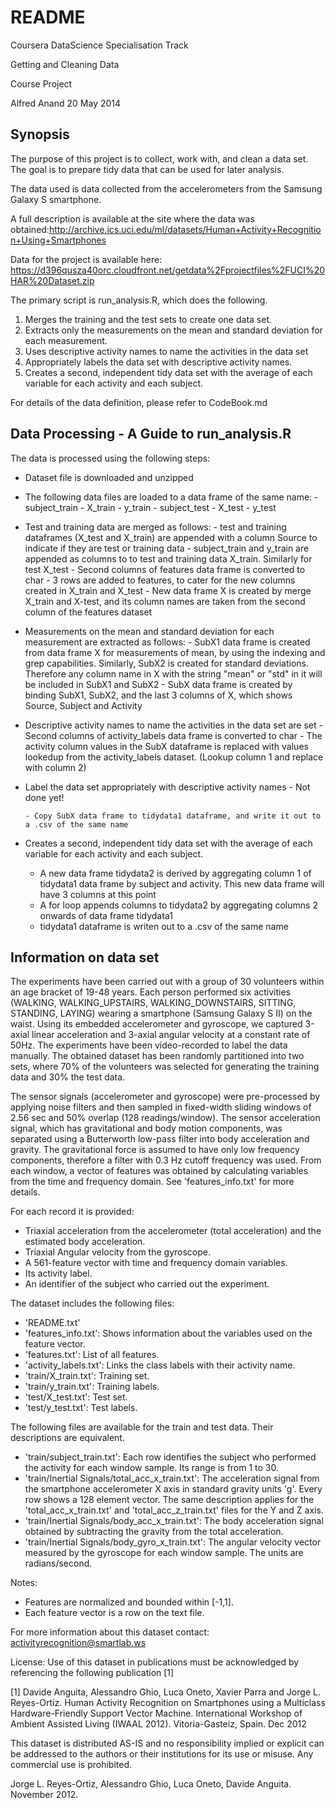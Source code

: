README
=========================
Coursera DataScience Specialisation Track

Getting and Cleaning Data

Course Project

Alfred Anand      20 May 2014

Synopsis
--------
The purpose of this project is to collect, work with, and clean a data set. The goal is to prepare tidy data that can be used for later analysis. 

The data used is data collected from the accelerometers from the Samsung Galaxy S smartphone. 

A full description is available at the site where the data was obtained:http://archive.ics.uci.edu/ml/datasets/Human+Activity+Recognition+Using+Smartphones

Data for the project is available here: https://d396qusza40orc.cloudfront.net/getdata%2Fprojectfiles%2FUCI%20HAR%20Dataset.zip

The primary script is run_analysis.R, which does the following. 

1. Merges the training and the test sets to create one data set.
2. Extracts only the measurements on the mean and standard deviation for each measurement. 
3. Uses descriptive activity names to name the activities in the data set
4. Appropriately labels the data set with descriptive activity names. 
5. Creates a second, independent tidy data set with the average of each variable for each activity and each subject. 

For details of the data definition, please refer to CodeBook.md

Data Processing - A Guide to run_analysis.R
---------------
The data is processed using the following steps:

- Dataset file is downloaded and unzipped

- The following data files are loaded to a data frame of the same name:
      - subject_train
      - X_train
      - y_train
      - subject_test
      - X_test
      - y_test

- Test and training data are merged as follows:
      - test and training dataframes (X_test and X_train) are appended with a column Source to indicate if they are test or training data
      - subject_train and y_train are appended as columns to to test and training data X_train. Similarly for test X_test
      - Second columns of features data frame is converted to char
      - 3 rows are added to features, to cater for the new columns created in X_train and X_test
      - New data frame X is created by merge X_train and X-test, and its column names are taken from the second column of the features dataset

- Measurements on the mean and standard deviation for each measurement are extracted as follows:
      - SubX1 data frame is created from data frame X for measurements of mean, by using the indexing and grep capabilities. Similarly, SubX2 is created for standard deviations. Therefore any column name in X with the string "mean" or "std" in it will be included in SubX1 and SubX2
      - SubX data frame is created by binding SubX1, SubX2, and the last 3 columns of X, which shows Source, Subject and Activity
      
- Descriptive activity names to name the activities in the data set are set
      - Second columns of activity_labels data frame is converted to char
      - The activity column values in the SubX dataframe is replaced with values lookedup from the activity_labels dataset. (Lookup column 1 and replace with column 2)

- Label the data set appropriately with descriptive activity names
      -  Not done yet!
      
      - Copy SubX data frame to tidydata1 dataframe, and write it out to a .csv of the same name

 - Creates a second, independent tidy data set with the average of each variable for each activity and each subject. 
      - A new data frame tidydata2 is derived by aggregating column 1 of tidydata1 data frame by subject and activity. This new data frame will have 3 columns at this point
      - A for loop appends columns to tidydata2 by aggregating columns 2 onwards of data frame tidydata1
      - tidydata1 dataframe is writen out to a .csv of the same name
      
Information on data set
----------------------
The experiments have been carried out with a group of 30 volunteers within an age bracket of 19-48 years. Each person performed six activities (WALKING, WALKING_UPSTAIRS, WALKING_DOWNSTAIRS, SITTING, STANDING, LAYING) wearing a smartphone (Samsung Galaxy S II) on the waist. Using its embedded accelerometer and gyroscope, we captured 3-axial linear acceleration and 3-axial angular velocity at a constant rate of 50Hz. The experiments have been video-recorded to label the data manually. The obtained dataset has been randomly partitioned into two sets, where 70% of the volunteers was selected for generating the training data and 30% the test data. 

The sensor signals (accelerometer and gyroscope) were pre-processed by applying noise filters and then sampled in fixed-width sliding windows of 2.56 sec and 50% overlap (128 readings/window). The sensor acceleration signal, which has gravitational and body motion components, was separated using a Butterworth low-pass filter into body acceleration and gravity. The gravitational force is assumed to have only low frequency components, therefore a filter with 0.3 Hz cutoff frequency was used. From each window, a vector of features was obtained by calculating variables from the time and frequency domain. See 'features_info.txt' for more details. 

For each record it is provided:

- Triaxial acceleration from the accelerometer (total acceleration) and the estimated body acceleration.
- Triaxial Angular velocity from the gyroscope. 
- A 561-feature vector with time and frequency domain variables. 
- Its activity label. 
- An identifier of the subject who carried out the experiment.

The dataset includes the following files:


- 'README.txt'
- 'features_info.txt': Shows information about the variables used on the feature vector.
- 'features.txt': List of all features.
- 'activity_labels.txt': Links the class labels with their activity name.
- 'train/X_train.txt': Training set.
- 'train/y_train.txt': Training labels.
- 'test/X_test.txt': Test set.
- 'test/y_test.txt': Test labels.

The following files are available for the train and test data. Their descriptions are equivalent. 

- 'train/subject_train.txt': Each row identifies the subject who performed the activity for each window sample. Its range is from 1 to 30. 
- 'train/Inertial Signals/total_acc_x_train.txt': The acceleration signal from the smartphone accelerometer X axis in standard gravity units 'g'. Every row shows a 128 element vector. The same description applies for the 'total_acc_x_train.txt' and 'total_acc_z_train.txt' files for the Y and Z axis. 
- 'train/Inertial Signals/body_acc_x_train.txt': The body acceleration signal obtained by subtracting the gravity from the total acceleration. 
- 'train/Inertial Signals/body_gyro_x_train.txt': The angular velocity vector measured by the gyroscope for each window sample. The units are radians/second. 

Notes: 

- Features are normalized and bounded within [-1,1].
- Each feature vector is a row on the text file.

For more information about this dataset contact: activityrecognition@smartlab.ws

License:
Use of this dataset in publications must be acknowledged by referencing the following publication [1] 

[1] Davide Anguita, Alessandro Ghio, Luca Oneto, Xavier Parra and Jorge L. Reyes-Ortiz. Human Activity Recognition on Smartphones using a Multiclass Hardware-Friendly Support Vector Machine. International Workshop of Ambient Assisted Living (IWAAL 2012). Vitoria-Gasteiz, Spain. Dec 2012

This dataset is distributed AS-IS and no responsibility implied or explicit can be addressed to the authors or their institutions for its use or misuse. Any commercial use is prohibited.

Jorge L. Reyes-Ortiz, Alessandro Ghio, Luca Oneto, Davide Anguita. November 2012.